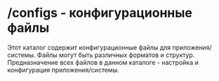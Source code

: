 # /configs - конфигурационные файлы

Этот каталог содержит конфигурационные файлы для приложения/системы. Файлы могут быть различных форматов и структур.
Предназначение всех файлов в данном каталоге - настройка и конфигурация приложения/системы.